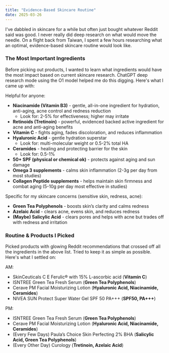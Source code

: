 ```yaml
---
title: "Evidence-Based Skincare Routine"
date: 2025-03-26
---
```

<p>I've dabbled in skincare for a while but often just bought whatever Reddit said was good. I never really did deep research on what would move the needle. On a flight back from Taiwan, I spent a few hours researching what an optimal, evidence-based skincare routine would look like.</p>
<h3 id=the-most-important-ingredients>The Most Important Ingredients</h3><p>Before picking out products, I wanted to learn what ingredients would have the most impact based on current skincare research. ChatGPT deep research mode using the O1 model helped me do this digging. Here's what I came up with:</p>
<p>Helpful for anyone:</p>
<ul>
<li><strong>Niacinamide (Vitamin B3)</strong> - gentle, all-in-one ingredient for hydration, anti-aging, acne control and redness reduction<ul>
<li>Look for: 2-5% for effectiveness; higher may irritate</li>
</ul>
</li>
<li><strong>Retinoids (Tretinoin)</strong> - powerful, evidenced backed active ingredient for acne and anti-aging benefits</li>
<li><strong>Vitamin C</strong> - fights aging, fades discoloration, and reduces inflammation</li>
<li><strong>Hyaluronic Acid</strong> - gentle hydration superstar<ul>
<li>Look for: multi-molecular weight or 0.5-2% total HA</li>
</ul>
</li>
<li><strong>Ceramides</strong> - healing and protecting barrier for the skin<ul>
<li>Look for: 0.5-1%</li>
</ul>
</li>
<li><strong>50+ SPF (physical or chemical ok)</strong> - protects against aging and sun damage</li>
<li><strong>Omega 3 supplements</strong> - calms skin inflammation (2-3g per day from most studies)</li>
<li><strong>Collagen Peptide supplements</strong> - helps maintain skin firmness and combat aging (5-10g per day most effective in studies)</li>
</ul>
<p>Specific for my skincare concerns (sensitive skin, redness, acne):</p>
<ul>
<li><strong>Green Tea Polyphenols</strong> - boosts skin’s clarity and calms redness</li>
<li><strong>Azelaic Acid</strong> - clears acne, evens skin, and reduces redness</li>
<li><strong>(Maybe) Salicylic Acid</strong> - clears pores and helps with acne but trades off with redness and irritation</li>
</ul>
<h3 id=routine-products-i-picked>Routine & Products I Picked</h3><p>Picked products with glowing Reddit recommendations that crossed off all the ingredients in the above list. Tried to keep it as simple as possible. Here's what I settled on:</p>
<p>AM:</p>
<ul>
<li>SkinCeuticals C E Ferulic® with 15% L-ascorbic acid (<strong>Vitamin C</strong>)</li>
<li>ISNTREE Green Tea Fresh Serum (<strong>Green Tea Polyphenols</strong>)</li>
<li>Cerave PM Facial Moisturizing Lotion (<strong>Hyaluronic Acid, Niacinamide, Ceramides</strong>)</li>
<li>NIVEA SUN Protect Super Water Gel SPF 50 PA+++ (<strong>SPF50, PA+++</strong>)</li>
</ul>
<p>PM:</p>
<ul>
<li>ISNTREE Green Tea Fresh Serum (<strong>Green Tea Polyphenols</strong>)</li>
<li>Cerave PM Facial Moisturizing Lotion (<strong>Hyaluronic Acid, Niacinamide, Ceramides</strong>)</li>
<li>(Every Few Days) Paula’s Choice Skin Perfecting 2% BHA (<strong>Salicylic Acid, Green Tea Polyphenols</strong>)</li>
<li>(Every Other Day) Curology (<strong>Tretinoin, Azelaic Acid</strong>)</li>
</ul>
